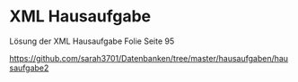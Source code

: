 # XML Hausaufgabe

Lösung der XML Hausaufgabe Folie Seite 95

https://github.com/sarah3701/Datenbanken/tree/master/hausaufgaben/hausaufgabe2
